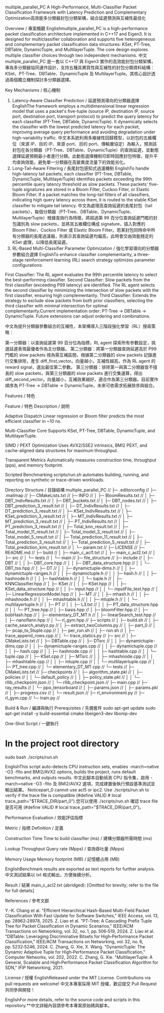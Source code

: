 multiple_parallel_PC
A High-Performance, Multi-Classifier Packet Classification Framework with Latency Prediction and Complementary Optimization高效能多分類器封包分類架構，結合延遲預測與互補性最佳化

Overview / 專案概觀
Englishmultiple_parallel_PC is a high-performance packet classification architecture implemented in C++17 and Eigen3. It is designed for multiclassifier collaboration and supports five heterogeneous and complementary packet classification data structures: KSet, PT-Tree, DBTable, DynamicTuple, and MultilayerTuple. The core design explores multiple classifier choices through two independent mechanisms.
中文multiple_parallel_PC 是一套以 C++17 與 Eigen3 實作的高效能封包分類架構，專為多分類器協同運作設計，支持五種具異質性與互補性的封包分類資料結構：KSet、PT-Tree、DBTable、DynamicTuple 及 MultilayerTuple。其核心設計透過兩個獨立機制探討多分類器選擇。

Key Mechanisms / 核心機制
1. Latency-Aware Classifier Prediction / 延遲預測導向的分類器選擇
EnglishThe framework employs a multidimensional linear regression model that uses a packet's five-tuple (source IP, destination IP, source port, destination port, transport protocol) to predict the query latency for each classifier (PT-Tree, DBTable, DynamicTuple). It dynamically selects the classifier with the lowest predicted latency for each packet, improving average query performance and avoiding degradation under high-variability traffic.
中文本系統利用多維線性回歸模型，以封包的五維欄位（來源 IP、目的 IP、來源 port、目的 port、傳輸層協定）為輸入，預測該封包在各分類器（PT-Tree、DBTable、DynamicTuple）的查詢延遲，並動態選擇延遲預期最小者進行分類。此動態選擇機制可即時因應封包特徵，提升平均查詢效能，避免單一分類器在高變異度流量下的效能劣化。
2. Long-Tail-Aware Filtering / 長尾封包感知式過濾機制
EnglishTo handle high-latency tail packets, each classifier (PT-Tree, DBTable, DynamicTuple, MultilayerTuple) identifies packets exceeding the 99th percentile query latency threshold as slow packets. These packets' five-tuple signatures are stored in a Bloom Filter, Cuckoo Filter, or Elastic Bloom Filter. If a packet matches the long-tail filters of all classifiers, indicating high query latency across them, it is routed to the stable KSet classifier to mitigate tail latency.
中文為處理高查詢延遲的長尾封包（tail packets），每個分類器（PT-Tree、DBTable、DynamicTuple、MultilayerTuple）根據查詢行為特徵，將超過第 99 百分位查詢延遲門檻的封包識別為 slow packets，並將其五維欄位構成 signature，插入對應的 Bloom Filter、Cuckoo Filter 或 Elastic Bloom Filter。若某封包同時命中所有分類器的長尾過濾器，則表示其查詢延遲均偏高，此時會交由效能穩定的 KSet 處理，以降低長尾延遲。
3. RL-Based Multi-Classifier Parameter Optimization / 強化學習導向的分類器參數組合選擇
EnglishTo enhance classifier complementarity, a three-stage reinforcement learning (RL) search strategy optimizes parameter configurations:

First Classifier: The RL agent evaluates the 99th percentile latency to select the best-performing classifier.
Second Classifier: Slow packets from the first classifier (exceeding P99 latency) are identified. The RL agent selects the second classifier by minimizing the intersection of slow packets with the first classifier, ensuring high complementarity.
Third Classifier: Extends the strategy to exclude slow packets from both prior classifiers, selecting the third classifier with minimal intersection for optimal complementarity.Current implementation order: PT-Tree → DBTable → DynamicTuple. Future extensions can adjust ordering and combinations.

中文為提升分類器參數組合的互補性，本架構導入三階段強化學習（RL）搜尋策略：

第一分類器：以查詢延遲第 99 百分位為指標，RL agent 探索所有參數設定，挑選延遲表現最優者作為主分類器。
第二分類器：將第一分類器查詢延遲高於 P99 門檻的 slow packets 視為需互補區間，根據第二分類器的 slow packets 記錄進行交集排除，產生 diff_first_vector。向量越小，互補性越高，作為 RL agent 的 reward signal，選出最佳第二參數。
第三分類器：排除第一與第二分類器皆不擅長的 slow packets，與第三分類器的 slow packets 進行交集運算，得出 diff_second_vector。向量越小，互補效果越好，適合作為第三分類器。目前實作順序為 PT-Tree → DBTable → DynamicTuple，未來可依需求拓展排序與組合。


Features / 特色



Feature / 特色
Description / 說明



Adaptive Dispatch
Linear regression or Bloom filter predicts the most efficient classifier in ~10 ns.


Multi-Classifier Core
Supports KSet, PT-Tree, DBTable, DynamicTuple, and MultilayerTuple.


SIMD / PEXT Optimization
Uses AVX2/SSE2 intrinsics, BMI2 PEXT, and cache-aligned data structures for maximum throughput.


Transparent Metrics
Automatically measures construction time, throughput (pps), and memory footprint.


Scripted Benchmarking
scripts/run.sh automates building, running, and reporting on synthetic or trace-driven workloads.



Directory Structure / 目錄結構
multiple_parallel_PC                      //
├─ .editorconfig                          //
├─ .mailmap                               //
├─ CMakeLists.txt                         //
├─ INFO                                   //
│  ├─ BloomResults.txt                    //
│  ├─ DBT_IndivResults.txt                //
│  ├─ DBT_buckets.txt                     //
│  ├─ DBT_nodes.txt                       //
│  ├─ DBT_prediction_3_result.txt         //
│  ├─ DT_IndivResults.txt                 //
│  ├─ DT_prediction_3_result.txt          //
│  ├─ KSet_IndivResults.txt               //
│  ├─ KSet_prediction_3_result.txt        //
│  ├─ MT_IndivResults.txt                 //
│  ├─ MT_prediction_3_result.txt          //
│  ├─ PT_IndivResults.txt                 //
│  ├─ PT_prediction_3_result.txt          //
│  ├─ Total_knn_result.txt                //
│  ├─ Total_model_11_result.txt           //
│  ├─ Total_model_3_result.txt            //
│  ├─ Total_model_5_result.txt            //
│  ├─ Total_prediction_11_result.txt      //
│  ├─ Total_prediction_3_result.txt       //
│  ├─ Total_prediction_5_result.txt       //
│  ├─ Total_prediction_knn_result.txt     //
│  └─ param.txt                           //
├─ LICENSE                                //
├─ README.md                              //
├─ build                                  //
│  ├─ main_c_acl1.txt                     //
│  ├─ main_c_acl2.txt                     //
│  ├─ src                                 //
│  └─ tests                               //
│     └─ main                             //
├─ file_structure                         //
├─ include                                //
│  ├─ DBT                                 //
│  │  ├─ DBT_core.hpp                     //
│  │  ├─ DBT_data_structure.hpp           //
│  │  └─ DBT_tss.hpp                      //
│  ├─ DT                                  //
│  │  ├─ dynamictuple-dims.h              //
│  │  ├─ dynamictuple-ranges.h            //
│  │  ├─ dynamictuple.h                   //
│  │  ├─ hash.h                           //
│  │  ├─ hashnode.h                       //
│  │  ├─ hashtable.h                      //
│  │  └─ tuple.h                          //
│  ├─ KNNClassifier.hpp                   //
│  ├─ KSet                                //
│  │  ├─ KSet.hpp                         //
│  │  ├─ KSet_data_structure.hpp          //
│  │  ├─ input.hpp                        //
│  │  └─ inputFile_test.hpp               //
│  ├─ LinearRegressionModel.hpp           //
│  ├─ MT                                  //
│  │  ├─ mhash.h                          //
│  │  ├─ mhashnode.h                      //
│  │  ├─ mhashtable.h                     //
│  │  ├─ mtuple.h                         //
│  │  └─ multilayertuple.h                //
│  ├─ PT                                  //
│  │  ├─ L3.txt                           //
│  │  ├─ PT_data_structure.hpp            //
│  │  └─ PT_tree.hpp                      //
│  ├─ basis.hpp                           //
│  ├─ bloomFilter.hpp                     //
│  ├─ bobHash.hpp                         //
│  ├─ elementary_DT_MT.h                  //
│  ├─ linearSearch_test.hpp               //
│  ├─ nanoflann.hpp                       //
│  └─ rl_gym.hpp                          //
├─ scripts                                //
│  ├─ build.sh                            //
│  ├─ cache_search_analyz.py              //
│  ├─ extract_twoColumns.py               //
│  ├─ part_0                              //
│  ├─ pcap_to_5tuple.cpp                  //
│  ├─ per_run.sh                          //
│  ├─ run.sh                              //
│  ├─ trace_append_rows.cpp               //
│  └─ trace_statics.py                    //
├─ src                                    //
│  ├─ CMakeLists.txt                      //
│  ├─ DBTable.cpp                         //
│  ├─ DTsrc                               //
│  │  ├─ dynamictuple-dims.cpp            //
│  │  ├─ dynamictuple-ranges.cpp          //
│  │  ├─ dynamictuple.cpp                 //
│  │  ├─ hash.cpp                         //
│  │  ├─ hashnode.cpp                     //
│  │  ├─ hashtable.cpp                    //
│  │  └─ tuple.cpp                        //
│  ├─ KSet.cpp                            //
│  ├─ MTsrc                               //
│  │  ├─ mhashnode.cpp                    //
│  │  ├─ mhashtable.cpp                   //
│  │  ├─ mtuple.cpp                       //
│  │  └─ multilayertuple.cpp              //
│  ├─ PT_tree.cpp                         //
│  └─ elementary_DT_MT.cpp                //
└─ tests                                  //
   ├─ CMakeLists.txt                      //
   ├─ checkpoints                         //
   │  ├─ algorithm_state.pkl              //
   │  ├─ policies                         //
   │  │  └─ default_policy                //
   │  │     ├─ policy_state.pkl           //
   │  │     └─ rllib_checkpoint.json      //
   │  └─ rllib_checkpoint.json            //
   ├─ main.cpp                            //
   ├─ ray_results                         //
   │  └─ ppo_tensorboard                  //
   │     ├─ params.json                   //
   │     ├─ params.pkl                    //
   │     ├─ progress.csv                  //
   │     └─ result.json                   //
   ├─ rl_environment.py                   //
   ├─ rl_gym.cpp                          //
   └─ train.py                            //


Build & Run / 編譯與執行
Prerequisites / 先備套件
sudo apt-get update
sudo apt-get install -y build-essential cmake libeigen3-dev libomp-dev

One-Shot Script / 一鍵執行
# In the project root directory
sudo bash ./scripts/run.sh

EnglishThis script auto-detects CPU instruction sets, enables -march=native -O3 -flto and BMI2/AVX2 options, builds the project, runs default benchmarks, and outputs results.
中文此腳本自動偵測 CPU 指令集，啟用 -march=native -O3 -flto 及 BMI2/AVX2 選項，完成建置後執行預設基準測試並輸出結果。
Noticepart_0 cannot use acl5 or ipc2. Use ./scripts/run.sh to verify if the trace file is compatible (#define VALID # local trace_path="$TRACE_DIR/part_0").您可以使用 ./scripts/run.sh 確認 trace file 是否可用 (#define VALID # local trace_path="$TRACE_DIR/part_0")。

Performance Evaluation / 效能評估指標



Metric / 指標
Definition / 定義



Construction Time
Time to build classifier (ms) / 建構分類器所需時間 (ms)


Lookup Throughput
Query rate (Mpps) / 查詢吞吐量 (Mpps)


Memory Usage
Memory footprint (MB) / 記憶體占用 (MB)


EnglishBenchmark results are exported as text reports for further analysis.
中文測試結果以 txt 格式輸出，方便後續分析。

Result / 結果
main_c_acl2.txt (abridged):
[Omitted for brevity; refer to the file for full details]


References / 參考文獻

Y.-K. Chang et al. "Efficient Hierarchical Hash-Based Multi-Field Packet Classification With Fast Update for Software Switches," IEEE Access, vol. 13, pp. 28962‑28978, 2025.
Z. Liao et al. "PT‑Tree: A Cascading Prefix Tuple Tree for Packet Classification in Dynamic Scenarios," IEEE/ACM Transactions on Networking, vol. 32, no. 1, pp. 506‑519, 2024.
Z. Liao et al. "DBTable: Leveraging Discriminative Bitsets for High‑Performance Packet Classification," IEEE/ACM Transactions on Networking, vol. 32, no. 6, pp. 5232‑5246, 2024.
C. Zhang, G. Xie, X. Wang. "DynamicTuple: The Dynamic Adaptive Tuple for High‑Performance Packet Classification," Computer Networks, vol. 202, 2022.
C. Zhang, G. Xie. "MultilayerTuple: A General, Scalable and High‑Performance Packet Classification Algorithm for SDN," IFIP Networking, 2021.


License / 授權
EnglishReleased under the MIT License. Contributions via pull requests are welcome!
中文本專案採用 MIT 授權，歡迎提交 Pull Request 共同參與開發！


EnglishFor more details, refer to the source code and scripts in this repository.**中文詳細內容請參考本專案原始碼與腳本。

